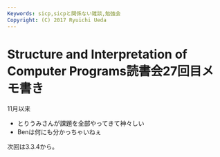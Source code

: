 ```yaml
---
Keywords: sicp,sicpと関係ない雑談,勉強会
Copyright: (C) 2017 Ryuichi Ueda
---
```


# Structure and Interpretation of Computer Programs読書会27回目メモ書き
11月以来


<ul>
 <li>とりうみさんが課題を全部やってきて神々しい</li>
 <li>Benは何にも分かっちゃいねぇ</li>
</ul>

次回は3.3.4から。
